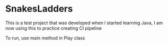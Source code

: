 # SnakesLadders

This is a test project that was developed when I started learning Java, I am now using this to practice creating CI pipeline

To run, use main method in Play class
